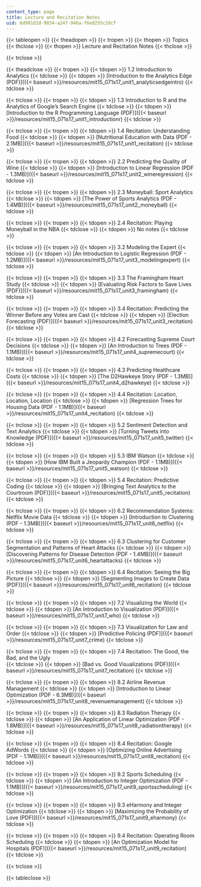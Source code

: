 ```yaml
---
content_type: page
title: Lecture and Recitation Notes
uid: 6d991d2d-9834-a247-946a-f6ed255c2dcf
---
```


{{< tableopen >}}
{{< theadopen >}}
{{< tropen >}}
{{< thopen >}}
Topics
{{< thclose >}}
{{< thopen >}}
Lecture and Recitation Notes
{{< thclose >}}

{{< trclose >}}

{{< theadclose >}}
{{< tropen >}}
{{< tdopen >}}
1.2 Introduction to Analytics
{{< tdclose >}}
{{< tdopen >}}
[Introduction to the Analytics Edge (PDF)]({{< baseurl >}}/resources/mit15_071s17_unit1_analyticsedgeintro)
{{< tdclose >}}

{{< trclose >}}
{{< tropen >}}
{{< tdopen >}}
1.3 Introduction to R and the Analytics of Google’s Search Engine
{{< tdclose >}}
{{< tdopen >}}
[Introduction to the R Programming Language (PDF)]({{< baseurl >}}/resources/mit15_071s17_unit1_introductionr)
{{< tdclose >}}

{{< trclose >}}
{{< tropen >}}
{{< tdopen >}}
1.4 Recitation: Understanding Food
{{< tdclose >}}
{{< tdopen >}}
[Nutritional Education with Data (PDF - 2.1MB)]({{< baseurl >}}/resources/mit15_071s17_unit1_recitation)
{{< tdclose >}}

{{< trclose >}}
{{< tropen >}}
{{< tdopen >}}
2.2 Predicting the Quality of Wine
{{< tdclose >}}
{{< tdopen >}}
[Introduction to Linear Regression (PDF - 1.3MB)]({{< baseurl >}}/resources/mit15_071s17_unit2_wineregression)
{{< tdclose >}}

{{< trclose >}}
{{< tropen >}}
{{< tdopen >}}
2.3 Moneyball: Sport Analytics
{{< tdclose >}}
{{< tdopen >}}
[The Power of Sports Analytics (PDF - 1.4MB)]({{< baseurl >}}/resources/mit15_071s17_unit2_moneyball)
{{< tdclose >}}

{{< trclose >}}
{{< tropen >}}
{{< tdopen >}}
2.4 Recitation: Playing Moneyball in the NBA
{{< tdclose >}}
{{< tdopen >}}
No notes
{{< tdclose >}}

{{< trclose >}}
{{< tropen >}}
{{< tdopen >}}
3.2 Modeling the Expert
{{< tdclose >}}
{{< tdopen >}}
[An Introduction to Logistic Regression (PDF - 1.2MB)]({{< baseurl >}}/resources/mit15_071s17_unit3_modelingexpert)
{{< tdclose >}}

{{< trclose >}}
{{< tropen >}}
{{< tdopen >}}
3.3 The Framingham Heart Study
{{< tdclose >}}
{{< tdopen >}}
[Evaluating Risk Factors to Save Lives (PDF)]({{< baseurl >}}/resources/mit15_071s17_unit3_framingham)
{{< tdclose >}}

{{< trclose >}}
{{< tropen >}}
{{< tdopen >}}
3.4 Recitation: Predicting the Winner Before any Votes are Cast
{{< tdclose >}}
{{< tdopen >}}
[Election Forecasting (PDF)]({{< baseurl >}}/resources/mit15_071s17_unit3_recitation)
{{< tdclose >}}

{{< trclose >}}
{{< tropen >}}
{{< tdopen >}}
4.2 Forecasting Supreme Court Decisions
{{< tdclose >}}
{{< tdopen >}}
[An Introduction to Trees (PDF - 1.1MB)]({{< baseurl >}}/resources/mit15_071s17_unit4_supremecourt)
{{< tdclose >}}

{{< trclose >}}
{{< tropen >}}
{{< tdopen >}}
4.3 Predicting Healthcare Costs
{{< tdclose >}}
{{< tdopen >}}
[The D2Hawkeye Story (PDF - 1.3MB)]({{< baseurl >}}/resources/mit15_071s17_unit4_d2hawkeye)
{{< tdclose >}}

{{< trclose >}}
{{< tropen >}}
{{< tdopen >}}
4.4 Recitation: Location, Location, Location
{{< tdclose >}}
{{< tdopen >}}
[Regression Trees for Housing Data (PDF - 1.1MB)]({{< baseurl >}}/resources/mit15_071s17_unit4_recitation)
{{< tdclose >}}

{{< trclose >}}
{{< tropen >}}
{{< tdopen >}}
5.2 Sentiment Detection and Text Analytics
{{< tdclose >}}
{{< tdopen >}}
[Turning Tweets into Knowledge (PDF)]({{< baseurl >}}/resources/mit15_071s17_unit5_twitter)
{{< tdclose >}}

{{< trclose >}}
{{< tropen >}}
{{< tdopen >}}
5.3 IBM Watson
{{< tdclose >}}
{{< tdopen >}}
[How IBM Built a Jeopardy Champion (PDF - 1.1MB)]({{< baseurl >}}/resources/mit15_071s17_unit5_watson)
{{< tdclose >}}

{{< trclose >}}
{{< tropen >}}
{{< tdopen >}}
5.4 Recitation: Predictive Coding
{{< tdclose >}}
{{< tdopen >}}
[Bringing Text Analytics to the Courtroom (PDF)]({{< baseurl >}}/resources/mit15_071s17_unit5_recitation)
{{< tdclose >}}

{{< trclose >}}
{{< tropen >}}
{{< tdopen >}}
6.2 Recommendation Systems: Netflix Movie Data
{{< tdclose >}}
{{< tdopen >}}
[Introduction to Clustering (PDF - 1.3MB)]({{< baseurl >}}/resources/mit15_071s17_unit6_netflix)
{{< tdclose >}}

{{< trclose >}}
{{< tropen >}}
{{< tdopen >}}
6.3 Clustering for Customer Segmentation and Patterns of Heart Attacks
{{< tdclose >}}
{{< tdopen >}}
[Discovering Patterns for Disease Detection (PDF - 1.4MB)]({{< baseurl >}}/resources/mit15_071s17_unit6_heartattacks)
{{< tdclose >}}

{{< trclose >}}
{{< tropen >}}
{{< tdopen >}}
6.4 Recitation: Seeing the Big Picture
{{< tdclose >}}
{{< tdopen >}}
[Segmenting Images to Create Data (PDF)]({{< baseurl >}}/resources/mit15_071s17_unit6_recitation)
{{< tdclose >}}

{{< trclose >}}
{{< tropen >}}
{{< tdopen >}}
7.2 Visualizing the World
{{< tdclose >}}
{{< tdopen >}}
[An Introduction to Visualization (PDF)]({{< baseurl >}}/resources/mit15_071s17_unit7_who)
{{< tdclose >}}

{{< trclose >}}
{{< tropen >}}
{{< tdopen >}}
7.3 Visualization for Law and Order
{{< tdclose >}}
{{< tdopen >}}
[Predictive Policing (PDF)]({{< baseurl >}}/resources/mit15_071s17_unit7_crime)
{{< tdclose >}}

{{< trclose >}}
{{< tropen >}}
{{< tdopen >}}
7.4 Recitation: ﻿The Good, the Bad, and the Ugly  
{{< tdclose >}}
{{< tdopen >}}
[Bad vs. Good Visualizations﻿ (PDF)]({{< baseurl >}}/resources/mit15_071s17_unit7_recitation)
{{< tdclose >}}

{{< trclose >}}
{{< tropen >}}
{{< tdopen >}}
8.2 Airline Revenue Management
{{< tdclose >}}
{{< tdopen >}}
[Introduction to Linear Optimization (PDF - 6.3MB)]({{< baseurl >}}/resources/mit15_071s17_unit8_revenuemanagement)
{{< tdclose >}}

{{< trclose >}}
{{< tropen >}}
{{< tdopen >}}
8.3 Radiation Therapy
{{< tdclose >}}
{{< tdopen >}}
[An Application of Linear Optimization (PDF - 1.8MB)]({{< baseurl >}}/resources/mit15_071s17_unit8_radiationtherapy)
{{< tdclose >}}

{{< trclose >}}
{{< tropen >}}
{{< tdopen >}}
8.4 Recitation: Google AdWords
{{< tdclose >}}
{{< tdopen >}}
[Optimizing Online Advertising (PDF - 1.1MB)]({{< baseurl >}}/resources/mit15_071s17_unit8_recitation)
{{< tdclose >}}

{{< trclose >}}
{{< tropen >}}
{{< tdopen >}}
9.2 Sports Scheduling
{{< tdclose >}}
{{< tdopen >}}
[An Introduction to Integer Optimization (PDF - 1.1MB)]({{< baseurl >}}/resources/mit15_071s17_unit9_sportsscheduling)
{{< tdclose >}}

{{< trclose >}}
{{< tropen >}}
{{< tdopen >}}
9.3 eHarmony and Integer Optimization
{{< tdclose >}}
{{< tdopen >}}
[Maximizing the Probability of Love (PDF)]({{< baseurl >}}/resources/mit15_071s17_unit9_eharmony)
{{< tdclose >}}

{{< trclose >}}
{{< tropen >}}
{{< tdopen >}}
9.4 Recitation: Operating Room Scheduling
{{< tdclose >}}
{{< tdopen >}}
[An Optimization Model for Hospitals (PDF)]({{< baseurl >}}/resources/mit15_071s17_unit9_recitation)
{{< tdclose >}}

{{< trclose >}}

{{< tableclose >}}